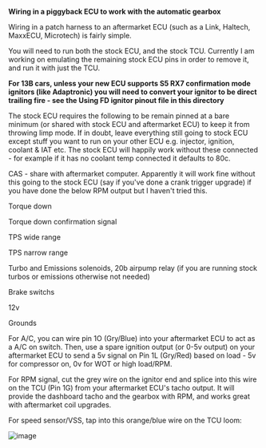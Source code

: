 **Wiring in a piggyback ECU to work with the automatic gearbox**

Wiring in a patch harness to an aftermarket ECU (such as a Link, Haltech, MaxxECU, Microtech) is fairly simple. 

You will need to run both the stock ECU, and the stock TCU. Currently I am working on emulating the remaining stock ECU pins in order to remove it, and run it with just the TCU. 

**For 13B cars, unless your new ECU supports S5 RX7 confirmation mode ignitors (like Adaptronic) you will need to convert your ignitor to be direct trailing fire - see the Using FD ignitor pinout file in this directory**

The stock ECU requires the following to be remain pinned at a bare minimum (or shared with stock ECU and aftermarket ECU) to keep it from throwing limp mode. If in doubt, leave everything still going to stock ECU except stuff you want to run on your other ECU e.g. injector, ignition, coolant & IAT etc. The stock ECU will happily work without these connected - for example if it has no coolant temp connected it defaults to 80c.

CAS - share with aftermarket computer. Apparently it will work fine without this going to the stock ECU (say if you've done a crank trigger upgrade) if you have done the below RPM output but I haven't tried this.

Torque down 

Torque down confirmation signal

TPS wide range

TPS narrow range

Turbo and Emissions solenoids, 20b airpump relay (if you are running stock turbos or emissions otherwise not needed)

Brake switchs

12v

Grounds

For A/C, you can wire pin 1O (Gry/Blue) into your aftermarket ECU to act as a A/C on switch. Then, use a spare ignition output (or 0-5v output) on your aftermarket ECU to send a 5v signal on Pin 1L (Gry/Red) based on load - 5v for compressor on, 0v for WOT or high load/RPM.

For RPM signal, cut the grey wire on the ignitor end and splice into this wire on the TCU (Pin 1G) from your aftermarket ECU's tacho output. It will provide the dashboard tacho and the gearbox with RPM, and works great with aftermarket coil upgrades.

For speed sensor/VSS, tap into this orange/blue wire on the TCU loom:

![image](https://github.com/drbluetongue/eunoscosmo/assets/12694883/d0303252-a21d-4db4-8307-bae3bdf5453c)

